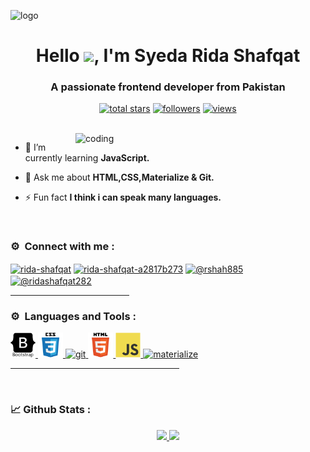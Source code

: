 ![logo](https://camo.githubusercontent.com/5e3babfce4609dcd669a8f2a6d37b47c85486729942c57c5afbfc715f0b5dff7/68747470733a2f2f7777772e6469676974616c736f6c7574696f6e73657276696365732e636f6d2f696d672f73657276696365732f776562253230646576656c6f706d656e742e676966)
<h1 align="center">Hello  <img src="https://raw.githubusercontent.com/MartinHeinz/MartinHeinz/master/wave.gif" width="40px" />, I'm Syeda Rida Shafqat</h1>
<h3 align="center">A passionate frontend developer from Pakistan</h3>

<p align="center">
  <a href="https://github.com/ridashafqaat?tab=repositories&sort=stargazers">
    <img alt="total stars" title="Total stars on GitHub" src="https://custom-icon-badges.demolab.com/github/stars/ridashafqaat?color=55960c&style=for-the-badge&labelColor=488207&logo=star"/></a>
  <a href="https://github.com/ridashafqaat?tab=followers">
    <img alt="followers" title="Follow me on Github" src="https://custom-icon-badges.demolab.com/github/followers/ridashafqaat?color=236ad3&labelColor=1155ba&style=for-the-badge&logo=person-add&label=Follow&logoColor=white"/></a>
   <a href="https://github.com/ridashafqaat/Simple-View-Counter">
    <img alt="views" title="GitHub profile views" src="https://freshidea.com/jonah/app/ridashafqaat-profile-views"/></a>
</p>
<br>
  
<img align="right" alt="coding" width="400" src="https://user-images.githubusercontent.com/74038190/221352975-94759904-aa4c-4032-a8ab-b546efb9c478.gif">

- 🌱 I’m currently learning **JavaScript.**

- 💬 Ask me about **HTML,CSS,Materialize & Git.**

- ⚡ Fun fact **I think i can speak many languages.**

<br/>

<h3 align="left"> ⚙️ &nbsp;Connect with me :</h3>
<p align="left">
<a href="https://codepen.io/rida-shafqat" target="blank"><img align="center" src="https://raw.githubusercontent.com/rahuldkjain/github-profile-readme-generator/master/src/images/icons/Social/codepen.svg" alt="rida-shafqat" height="30" width="40" /></a>
<a href="https://linkedin.com/in/rida-shafqat-a2817b273" target="blank"><img align="center" src="https://raw.githubusercontent.com/rahuldkjain/github-profile-readme-generator/master/src/images/icons/Social/linked-in-alt.svg" alt="rida-shafqat-a2817b273" height="30" width="40" /></a>
<a href="https://instagram.com/@rshah885" target="blank"><img align="center" src="https://raw.githubusercontent.com/rahuldkjain/github-profile-readme-generator/master/src/images/icons/Social/instagram.svg" alt="@rshah885" height="30" width="40" /></a>
<a href="https://medium.com/@ridashafqat282" target="blank"><img align="center" src="https://raw.githubusercontent.com/rahuldkjain/github-profile-readme-generator/master/src/images/icons/Social/medium.svg" alt="@ridashafqat282" height="30" width="40" /></a>
</p>
<hr width="190px">

<h3 align="left"> ⚙️ &nbsp;Languages and Tools :</h3>
<p align="left"> <a href="https://getbootstrap.com" target="_blank" rel="noreferrer"> <img src="https://raw.githubusercontent.com/devicons/devicon/master/icons/bootstrap/bootstrap-plain-wordmark.svg" alt="bootstrap" width="40" height="40"/> </a> <a href="https://www.w3schools.com/css/" target="_blank" rel="noreferrer"> <img src="https://raw.githubusercontent.com/devicons/devicon/master/icons/css3/css3-original-wordmark.svg" alt="css3" width="40" height="40"/> </a> <a href="https://git-scm.com/" target="_blank" rel="noreferrer"> <img src="https://www.vectorlogo.zone/logos/git-scm/git-scm-icon.svg" alt="git" width="40" height="40"/> </a> <a href="https://www.w3.org/html/" target="_blank" rel="noreferrer"> <img src="https://raw.githubusercontent.com/devicons/devicon/master/icons/html5/html5-original-wordmark.svg" alt="html5" width="40" height="40"/> </a> <a href="https://developer.mozilla.org/en-US/docs/Web/JavaScript" target="_blank" rel="noreferrer"> <img src="https://raw.githubusercontent.com/devicons/devicon/master/icons/javascript/javascript-original.svg" alt="javascript" width="40" height="40"/> </a> <a href="https://materializecss.com/" target="_blank" rel="noreferrer"> <img src="https://raw.githubusercontent.com/prplx/svg-logos/5585531d45d294869c4eaab4d7cf2e9c167710a9/svg/materialize.svg" alt="materialize" width="40" height="40"/> </a> </p>
<hr width="270px">
<br/>

<h3> 📈 Github Stats : </h3>
<p align="center">
<a href="https://github.com/AVS1508" target="_blank">
  <img height="180em" src="https://github-readme-stats-eight-theta.vercel.app/api?username=ridashafqaat&show_icons=true&theme=algolia&include_all_commits=true&count_private=true"/>
  <img height="180em" src="https://github-readme-stats-eight-theta.vercel.app/api/top-langs/?username=ridashafqaat&layout=compact&langs_count=8&theme=algolia"/>
</a>
</p>
<br/>
